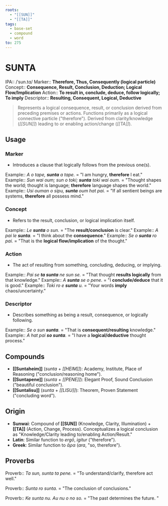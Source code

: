 ```yaml
---
roots:
  - "[[SUN]]"
  - "[[TA]]"
tags:
  - base-set
  - compound
  - word
to: 275
---
```

# SUNTA

IPA::				/ˈsun.tɑ/
Marker::		**Therefore, Thus, Consequently (logical particle)**
Concept::		**Consequence, Result, Conclusion, Deduction; Logical Flow/Implication**
Action::		**To result in, conclude, deduce, follow logically; To imply**
Descriptor::	**Resulting, Consequent, Logical, Deductive**

> Represents a logical consequence, result, or conclusion derived from preceding premises or actions. Functions primarily as a logical connective particle ("therefore"). Derived from clarity/knowledge (*[[SUN]]*) leading to or enabling action/change (*[[TA]]*).

## Usage


### Marker
* Introduces a clause that logically follows from the previous one(s).

Example::   *A o tape, **sunta** a tape.* = "I am hungry, **therefore** I eat."
Example::   *Sun wai oum; sun o toki; **sunta** toki wai oum.* = "Thought shapes the world; thought is language; **therefore** language shapes the world."
Example::   *Usi ouman o sipu, **sunta** oum hat pai.* = "If all sentient beings are systems, **therefore** all possess mind."

### Concept
*   Refers to the result, conclusion, or logical implication itself.

Example::   *Le **sunta** o sun.* = "The **result/conclusion** is clear."
Example::   *A pai le **sunta**.* = "I think about the **consequence**."
Example::   *Se o **sunta** ro pai.* = "That is the **logical flow/implication** of the thought."


### Action
*   The act of resulting from something, concluding, deducing, or implying.

Example::   *Pai se **ta sunta** ne sun se.* = "That thought **results logically** from that knowledge."
Example::   *A **sunta** se o pene.* = "I **conclude/deduce** that it is good."
Example::   *Toki ro e **sunta** u.* = "Your words **imply** chaos/uncertainty."

### Descriptor
*   Describes something as being a result, consequence, or logically following.

Example::   *Se o sun **sunta**.* = "That is **consequent/resulting** knowledge."
Example::   *A hat pai **so sunta**.* = "I have a **logical/deductive** thought process."

## Compounds
*   **[[Suntaheim]]** (*sunta* + *[[HEIM]]*): Academy, Institute, Place of Reasoning ("conclusion/reasoning home").
*   **[[Suntapene]]** (*sunta* + *[[PENE]]*): Elegant Proof, Sound Conclusion ("beautiful conclusion").
*   **[[Suntalisu]]** (*sunta* + *[[LISU]]*): Theorem, Proven Statement ("concluding word").

## Origin
*   **Sunwai**: Compound of **[[SUN]]** (Knowledge, Clarity, Illumination) + **[[TA]]** (Action, Change, Process). Conceptualizes a logical conclusion as "Knowledge/Clarity leading to/enabling Action/Result."
*   **Latin**: Similar function to *ergō*, *igitur* ("therefore").
*   **Greek**: Similar function to *ἄρα* (*ara*, "so, therefore").

## Proverbs

Proverb:: *Ta sun, sunta ta pene.* = "To understand/clarify, therefore act well."

Proverb:: *Sunta ro sunta.* = "The conclusion of conclusions."

Proverb:: *Ke sunta nu. Au nu o no so.* = "The past determines the future. "
